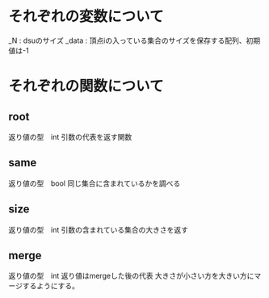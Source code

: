 # それぞれの変数について
_N : dsuのサイズ
_data : 頂点iの入っている集合のサイズを保存する配列、初期値は-1

# それぞれの関数について

## root
  返り値の型　int
  引数の代表を返す関数

## same
  返り値の型　bool
  同じ集合に含まれているかを調べる

## size
  返り値の型　int
  引数の含まれている集合の大きさを返す

## merge
  返り値の型　int
  返り値はmergeした後の代表
  大きさが小さい方を大きい方にマージするようにする。
